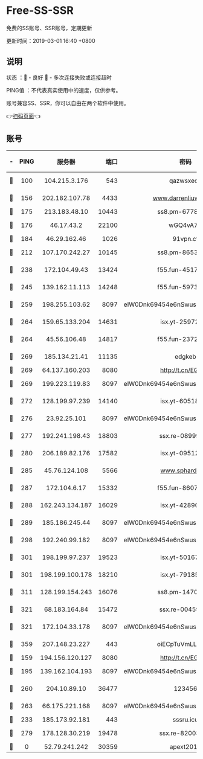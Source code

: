 # Free-SS-SSR

免费的SS账号、SSR账号，定期更新

更新时间：2019-03-01 16:40 +0800

## 说明

状态     ：🙂 - 良好 🙁 - 多次连接失败或连接超时

PING值   ：不代表真实使用中的速度，仅供参考。

账号兼容SS、SSR，你可以自由在两个软件中使用。

👉[扫码页面](https://liesauer.github.io/free-ss-ssr.github.io/)👈

## 账号

|-|PING|服务器|端口|密码|加密方式|区域|
|:----:|:----:|:-----:|-----:|:----:|:----:|:----:|
|🙂|100|104.215.3.176|543|qazwsxedc|aes-256-gcm|JP|
|🙂|156|202.182.107.78|4433|www.darrenliuwei.com|aes-256-cfb|JP|
|🙂|175|213.183.48.10|10443|ss8.pm-67787720|rc4-md5|RU|
|🙂|176|46.17.43.2|22100|wGQ4vA7D|aes-256-gcm|RU|
|🙂|184|46.29.162.46|1026|91vpn.cf|rc4-md5|RU|
|🙂|212|107.170.242.27|10145|ss8.pm-86538525|aes-256-cfb|US|
|🙂|238|172.104.49.43|13424|f55.fun-45173439|aes-256-cfb|SG|
|🙂|245|139.162.11.113|14248|f55.fun-59730477|aes-256-cfb|SG|
|🙂|259|198.255.103.62|8097|eIW0Dnk69454e6nSwuspv9DmS201tQ0D|aes-256-cfb|US|
|🙂|264|159.65.133.204|14631|isx.yt-25972344|aes-256-cfb|SG|
|🙂|264|45.56.106.48|14817|f55.fun-23726526|aes-256-cfb|US|
|🙂|269|185.134.21.41|11135|edgkeb|aes-256-cfb|GB|
|🙂|269|64.137.160.203|8080|http://t.cn/EGJIyrl|rc4-md5|CA|
|🙂|269|199.223.119.83|8097|eIW0Dnk69454e6nSwuspv9DmS201tQ0D|aes-256-cfb|US|
|🙂|272|128.199.97.239|14140|isx.yt-60518529|aes-256-cfb|SG|
|🙂|276|23.92.25.101|8097|eIW0Dnk69454e6nSwuspv9DmS201tQ0D|aes-256-cfb|US|
|🙂|277|192.241.198.43|18803|ssx.re-08999110|aes-256-cfb|US|
|🙂|280|206.189.82.176|17582|isx.yt-09512157|aes-256-cfb|SG|
|🙂|285|45.76.124.108|5566|www.sphard.com|aes-256-cfb|AU|
|🙂|287|172.104.6.17|15332|f55.fun-86079232|aes-256-cfb|US|
|🙂|288|162.243.134.187|16029|isx.yt-42890959|aes-256-cfb|US|
|🙂|289|185.186.245.44|8097|eIW0Dnk69454e6nSwuspv9DmS201tQ0D|aes-256-cfb|NL|
|🙂|298|192.240.99.182|8097|eIW0Dnk69454e6nSwuspv9DmS201tQ0D|aes-256-cfb|US|
|🙂|301|198.199.97.237|19523|isx.yt-50167481|aes-256-cfb|US|
|🙂|301|198.199.100.178|18210|isx.yt-79185401|aes-256-cfb|US|
|🙂|311|128.199.154.243|16076|ss8.pm-14706202|aes-256-cfb|SG|
|🙂|321|68.183.164.84|15472|ssx.re-00459440|aes-256-cfb|US|
|🙂|321|172.104.33.178|8097|eIW0Dnk69454e6nSwuspv9DmS201tQ0D|aes-256-cfb|SG|
|🙂|359|207.148.23.227|443|oiECpTuVmLLxk4Ts|aes-256-cfb|US|
|🙂|159|194.156.120.127|8080|http://t.cn/EGJIyrl|rc4-md5|RU|
|🙂|195|139.162.104.193|8097|eIW0Dnk69454e6nSwuspv9DmS201tQ0D|aes-256-cfb|JP|
|🙂|260|204.10.89.10|36477|123456|aes-256-cfb|US|
|🙂|263|66.175.221.168|8097|eIW0Dnk69454e6nSwuspv9DmS201tQ0D|aes-256-cfb|US|
|🙁|233|185.173.92.181|443|sssru.icu|rc4-md5|RU|
|🙁|279|178.128.30.219|19478|ssx.re-82003000|aes-256-cfb|SG|
|🙁|0|52.79.241.242|30359|apext2019|chacha20|KR|
